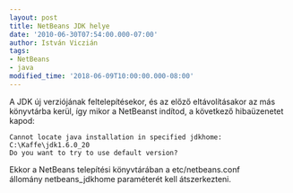 ```yaml
---
layout: post
title: NetBeans JDK helye
date: '2010-06-30T07:54:00.000-07:00'
author: István Viczián
tags:
- NetBeans
- java
modified_time: '2018-06-09T10:00:00.000-08:00'
---
```


A JDK új verziójának feltelepítésekor, és az előző eltávolításakor az
más könyvtárba kerül, így mikor a NetBeanst indítod, a következő
hibaüzenetet kapod:

    Cannot locate java installation in specified jdkhome:
    C:\Kaffe\jdk1.6.0_20
    Do you want to try to use default version?

Ekkor a NetBeans telepítési könyvtárában a etc/netbeans.conf
állomány netbeans\_jdkhome paraméterét kell átszerkezteni.
